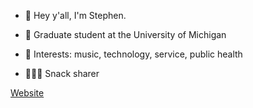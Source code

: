 - 👋 Hey y'all, I'm Stephen.

- 🌱 Graduate student at the University of Michigan

- 👀 Interests: music, technology, service, public health

- 🍏🍿🧀 Snack sharer

[Website](https://stephenanfield.com "Stephen Anfield Personal Website") 

<!---
stephenanfield/stephenanfield is a ✨ special ✨ repository because its `README.md` (this file) appears on your GitHub profile.
You can click the Preview link to take a look at your changes.
--->
